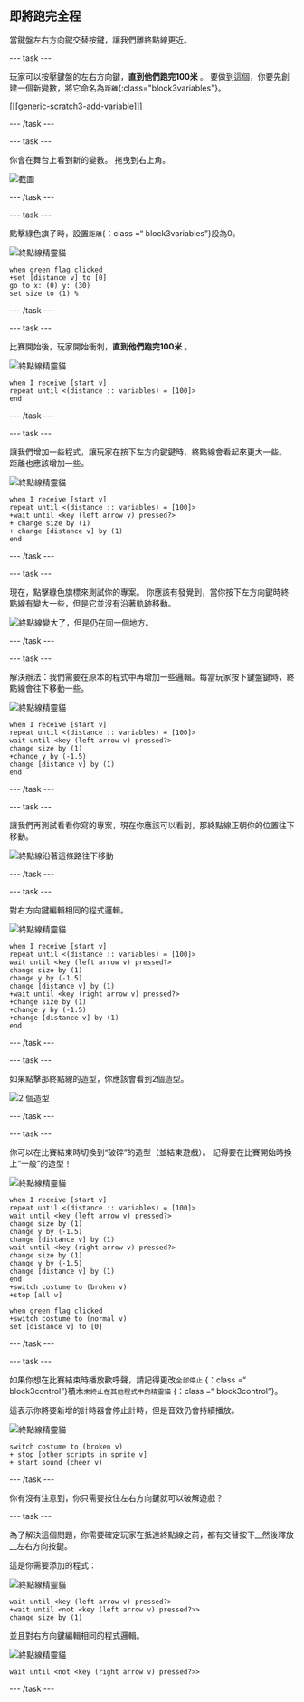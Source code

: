 ## 即將跑完全程

當鍵盤左右方向鍵交替按鍵，讓我們離終點線更近。

--- task ---

玩家可以按壓鍵盤的左右方向鍵，__直到他們跑完100米__ 。 要做到這個，你要先創建一個新變數，將它命名為`距離`{:class="block3variables"}。

[[[generic-scratch3-add-variable]]]

--- /task ---

--- task ---

你會在舞台上看到新的變數。 拖曳到右上角。

![截圖](images/sprint-distance-drag.png)

--- /task ---

--- task ---

點擊綠色旗子時，設置`距離`{：class =“ block3variables”}設為0。

![終點線精靈貓](images/finish-line-sprite.png)

```blocks3
when green flag clicked
+set [distance v] to [0]
go to x: (0) y: (30)
set size to (1) %
```

--- /task ---

--- task ---

比賽開始後，玩家開始衝刺，__直到他們跑完100米__ 。

![終點線精靈貓](images/finish-line-sprite.png)

```blocks3
when I receive [start v]
repeat until <(distance :: variables) = [100]>
end 
```

--- /task ---

--- task ---

讓我們增加一些程式，讓玩家在按下左方向鍵鍵時，終點線會看起來更大一些。 距離也應該增加一些。

![終點線精靈貓](images/finish-line-sprite.png)

```blocks3
when I receive [start v]
repeat until <(distance :: variables) = [100]>
+wait until <key (left arrow v) pressed?>
+ change size by (1)
+ change [distance v] by (1)
end 
```

--- /task ---

--- task ---

現在，點擊綠色旗標來測試你的專案。 你應該有發覺到，當你按下左方向鍵時終點線有變大一些，但是它並沒有沿著軌跡移動。

![終點線變大了，但是仍在同一個地方。](images/sprint-line-bug.png)

--- /task ---

--- task ---

解決辦法：我們需要在原本的程式中再增加一些邏輯。每當玩家按下鍵盤鍵時，終點線會往下移動一些。

![終點線精靈貓](images/finish-line-sprite.png)

```blocks3
when I receive [start v]
repeat until <(distance :: variables) = [100]>
wait until <key (left arrow v) pressed?>
change size by (1)
+change y by (-1.5)
change [distance v] by (1)
end 
```

--- /task ---

--- task ---

讓我們再測試看看你寫的專案，現在你應該可以看到，那終點線正朝你的位置往下移動。

![終點線沿著這條路往下移動](images/sprint-line-fix-test.png)

--- /task ---

--- task ---

對右方向鍵編輯相同的程式邏輯。

![終點線精靈貓](images/finish-line-sprite.png)

```blocks3
when I receive [start v]
repeat until <(distance :: variables) = [100]>
wait until <key (left arrow v) pressed?>
change size by (1)
change y by (-1.5)
change [distance v] by (1)
+wait until <key (right arrow v) pressed?>
+change size by (1)
+change y by (-1.5)
+change [distance v] by (1)
end 
```

--- /task ---

--- task ---

如果點擊那終點線的造型，你應該會看到2個造型。

![2 個造型](images/sprint-line-costumes.png)

--- /task ---

--- task ---

你可以在比賽結束時切換到“破碎”的造型（並結束遊戲）。 記得要在比賽開始時換上“一般”的造型！

![終點線精靈貓](images/finish-line-sprite.png)

```blocks3
when I receive [start v]
repeat until <(distance :: variables) = [100]>
wait until <key (left arrow v) pressed?>
change size by (1)
change y by (-1.5)
change [distance v] by (1)
wait until <key (right arrow v) pressed?>
change size by (1)
change y by (-1.5)
change [distance v] by (1)
end 
+switch costume to (broken v)
+stop [all v]
```

```blocks3
when green flag clicked
+switch costume to (normal v)
set [distance v] to [0]
```

--- /task ---

--- task ---

如果你想在比賽結束時播放歡呼聲，請記得更改`全部停止` {：class =“ block3control”}積木`來終止在其他程式中的精靈貓` {：class =“ block3control”}。

這表示你將要新增的計時器會停止計時，但是音效仍會持續播放。

![終點線精靈貓](images/finish-line-sprite.png)

```blocks3
switch costume to (broken v)
+ stop [other scripts in sprite v]
+ start sound (cheer v)
```

--- /task ---

你有沒有注意到，你只需要按住左右方向鍵就可以破解遊戲？

--- task ---

為了解決這個問題，你需要確定玩家在抵達終點線之前，都有交替按下__然後釋放__左右方向按鍵。

這是你需要添加的程式：

![終點線精靈貓](images/finish-line-sprite.png)

```blocks3
wait until <key (left arrow v) pressed?>
+wait until <not <key (left arrow v) pressed?>>
change size by (1)
```

並且對右方向鍵編輯相同的程式邏輯。

![終點線精靈貓](images/finish-line-sprite.png)

```blocks3
wait until <not <key (right arrow v) pressed?>>
```

--- /task ---
